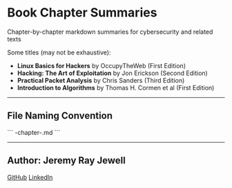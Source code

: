 # Book Chapter Summaries

Chapter-by-chapter markdown summaries for 
cybersecurity and related texts

Some titles (may not be exhaustive):
- **Linux Basics for Hackers** by OccupyTheWeb (First Edition)
- **Hacking: The Art of Exploitation** by Jon Erickson (Second Edition)
- **Practical Packet Analysis** by Chris Sanders (Third Edition)
- **Introduction to Algorithms** by Thomas H. Cormen et al (First Edition)

---

## File Naming Convention

\`\`\`
<book-slug>-chapter-<chapter-number>.md
\`\`\`

---

## Author: **Jeremy Ray Jewell**
[GitHub](https://github.com/jeremyrayjewell)
[LinkedIn](https://www.linkedin.com/in/jeremyrayjewell)

